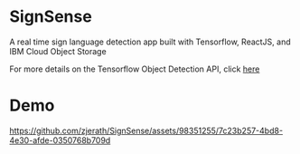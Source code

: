 # SignSense
A real time sign language detection app built with Tensorflow, ReactJS, and IBM Cloud Object Storage

For more details on the Tensorflow Object Detection API, click [here](https://tensorflow-object-detection-api-tutorial.readthedocs.io/en/latest/install.html)

# Demo
https://github.com/zjerath/SignSense/assets/98351255/7c23b257-4bd8-4e30-afde-0350768b709d

